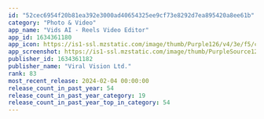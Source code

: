 ```yaml
---
id: "52cec6954f20b81ea392e3000ad40654325ee9cf73e8292d7ea895420a8ee61b"
category: "Photo & Video"
app_name: "Vids AI - Reels Video Editor"
app_id: 1634361180
app_icon: https://is1-ssl.mzstatic.com/image/thumb/Purple126/v4/3e/f5/c1/3ef5c183-be16-0285-5974-30cb9633a5a6/AppIcon-0-0-1x_U007ephone-0-85-220.png/1024x1024bb.png
app_screenshot: https://is1-ssl.mzstatic.com/image/thumb/PurpleSource126/v4/17/d1/b5/17d1b55f-fd70-f8b0-aa3c-93caf7f5aee7/66640e1c-46f5-4104-8855-8ce6dad0378b_6.5_01_REEL___TIKTOK.jpg/1242x2688bb.png
publisher_id: 1634361182
publisher_name: "Viral Vision Ltd."
rank: 83
most_recent_release: 2024-02-04 00:00:00
release_count_in_past_year: 54
release_count_in_past_year_category: 19
release_count_in_past_year_top_in_category: 54
---
```

